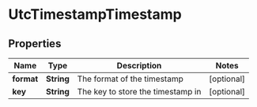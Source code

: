 

# UtcTimestampTimestamp


## Properties

| Name | Type | Description | Notes |
|------------ | ------------- | ------------- | -------------|
|**format** | **String** | The format of the timestamp |  [optional] |
|**key** | **String** | The key to store the timestamp in |  [optional] |



